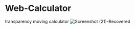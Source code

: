 # Web-Calculator
transparency  moving calculator
![Screenshot (21)-Recovered](https://user-images.githubusercontent.com/105884330/171050995-82c069dd-cbc6-4e0e-8658-19c862a97b91.png)
